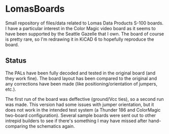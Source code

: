 # LomasBoards
Small repository of files/data related to Lomas Data Products S-100 boards. I have
a particular interest in the Color Magic video board as it seems to have been
supported by the Seattle Gazelle that I own. The board of course is pretty rare,
so I'm redrawing it in KiCAD 6 to hopefully reproduce the board.

## Status
The PALs have been fully decoded and tested in the original board (and they work
fine). The board layout has been compared to the original and any corrections have
been made (like positioning/orientation of jumpers, etc.).

The first run of the board was deffective (ground/Vcc ties), so a second run was
made. This version had some issues with jumper orientation, but it does not work
in the intended test system (a Thunder 186 and ColorMagic two-board configuration).
Several sample boards were sent out to other intrepid builders to see if there's
something I may have missed after hand-comparing the schematics again.


